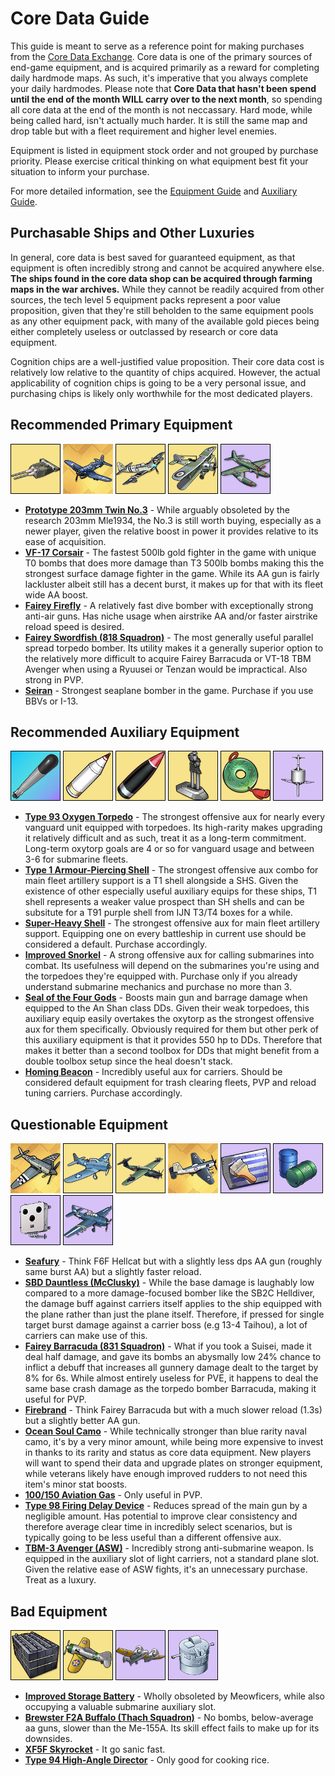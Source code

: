 # Core Data Guide
This guide is meant to serve as a reference point for making purchases from the [Core Data Exchange](https://azurlane.koumakan.jp/Shops#Core_Exchange). Core data is one of the primary sources of end-game equipment, and is acquired primarily as a reward for completing daily hardmode maps. As such, it's imperative that you always complete your daily hardmodes. Please note that **Core Data that hasn't been spend until the end of the month WILL carry over to the next month**, so spending all core data at the end of the month is not neccassary. Hard mode, while being called hard, isn't actually much harder. It is still the same map and drop table but with a fleet requirement and higher level enemies. 

Equipment is listed in equipment stock order and not grouped by purchase priority. Please exercise critical thinking on what equipment best fit your situation to inform your purchase.

For more detailed information, see the [Equipment Guide](Equipment%20Guide.md) and [Auxiliary Guide](Auxiliary%20Guide.md).

## Purchasable Ships and Other Luxuries
In general, core data is best saved for guaranteed equipment, as that equipment is often incredibly strong and cannot be acquired anywhere else. **The ships found in the core data shop can be acquired through farming maps in the war archives.** While they cannot be readily acquired from other sources, the tech level 5 equipment packs represent a poor value proposition, given that they're still beholden to the same equipment pools as any other equipment pack, with many of the available gold pieces being either completely useless or outclassed by research or core data equipment.

Cognition chips are a well-justified value proposition. Their core data cost is relatively low relative to the quantity of chips acquired. However, the actual applicability of cognition chips is going to be a very personal issue, and purchasing chips is likely only worthwhile for the most dedicated players.

## Recommended Primary Equipment
[![Prototype 203mm Twin No.3](/resources/pr203mm%20mounted%20no3%20no_gr.png)](https://azurlane.koumakan.jp/Twin_203mm_(3rd_Year_Type_No._3_Prototype))
[![VF-17 Corsair](/resources/VF-17%20no_gr.png)](https://azurlane.koumakan.jp/Vought_F4U_Corsair_(VF-17_Squadron))
[![Fairey Firefly](/resources/firefly%20no_gr.png)](https://azurlane.koumakan.jp/Fairey_Firefly)
[![Swordfish (818 Squadron)](/resources/swordfish%20818%20no_gr.png)](https://azurlane.koumakan.jp/Fairey_Swordfish_(818_Squadron))
[![Seiran](/resources/seiran%20no_gr.png)](https://azurlane.koumakan.jp/Aichi_M6A_Seiran)
 - **[Prototype 203mm Twin No.3](https://azurlane.koumakan.jp/Twin_203mm_(3rd_Year_Type_No._3_Prototype))** - While arguably obsoleted by the research 203mm Mle1934, the No.3 is still worth buying, especially as a newer player, given the relative boost in power it provides relative to its ease of acquisition.
 - **[VF-17 Corsair](https://azurlane.koumakan.jp/Vought_F4U_Corsair_(VF-17_Squadron))** - The fastest 500lb gold fighter in the game with unique T0 bombs that does more damage than T3 500lb bombs making this the strongest surface damage fighter in the game. While its AA gun is fairly lackluster albeit still has a decent burst, it makes up for that with its fleet wide AA boost.
 - **[Fairey Firefly](https://azurlane.koumakan.jp/Fairey_Firefly)** - A relatively fast dive bomber with exceptionally strong anti-air guns. Has niche usage when airstrike AA and/or faster airstrike reload speed is desired.
 - **[Fairey Swordfish (818 Squadron)](https://azurlane.koumakan.jp/Fairey_Swordfish_(818_Squadron))** - The most generally useful parallel spread torpedo bomber. Its utility makes it a generally superior option to the relatively more difficult to acquire Fairey Barracuda or VT-18 TBM Avenger when using a Ryuusei or Tenzan would be impractical. Also strong in PVP.
 - **[Seiran](https://azurlane.koumakan.jp/Aichi_M6A_Seiran)** - Strongest seaplane bomber in the game. Purchase if you use BBVs or I-13.

## Recommended Auxiliary Equipment
[![Type 93 Oxygen Torpedo](/resources/oxytorp%20no_gr.png)](https://azurlane.koumakan.jp/Type_93_Pure_Oxygen_Torpedo)
[![Type 1 AP Shell](/resources/t1%20shell%20no_gr.png)](https://azurlane.koumakan.jp/Type_1_Armor_Piercing_Shell)
[![SHS](/resources/sh%20shell%20no_gr.png)](https://azurlane.koumakan.jp/Super_Heavy_Shell)
[![Snorkel](/resources/snorkel%20no_gr.png)](https://azurlane.koumakan.jp/Improved_Snorkel)
[![Seal of the Four Gods](/resources/seal%20of%20four%20gods%20no_gr.png)](https://azurlane.koumakan.jp/Seal_of_the_Four_Gods)
[![Homing Beacon](/resources/homing%20beacon%20no_gr.png)](https://azurlane.koumakan.jp/Homing_Beacon)
 - **[Type 93 Oxygen Torpedo](https://azurlane.koumakan.jp/Type_93_Pure_Oxygen_Torpedo)** - The strongest offensive aux for nearly every vanguard unit equipped with torpedoes. Its high-rarity makes upgrading it relatively difficult and as such, treat it as a long-term commitment. Long-term oxytorp goals are 4 or so for vanguard usage and between 3-6 for submarine fleets.
 - **[Type 1 Armour-Piercing Shell](https://azurlane.koumakan.jp/Type_1_Armor_Piercing_Shell)** - The strongest offensive aux combo for main fleet artillery support is a T1 shell alongside a SHS. Given the existence of other especially useful auxiliary equips for these ships, T1 shell represents a weaker value prospect than SH shells and can be subsitute for a T91 purple shell from IJN T3/T4 boxes for a while.
 - **[Super-Heavy Shell](https://azurlane.koumakan.jp/Super_Heavy_Shell)** - The strongest offensive aux for main fleet artillery support. Equipping one on every battleship in current use should be considered a default. Purchase accordingly.
 - **[Improved Snorkel](https://azurlane.koumakan.jp/Improved_Snorkel)** - A strong offensive aux for calling submarines into combat. Its usefulness will depend on the submarines you're using and the torpedoes they're equipped with. Purchase only if you already understand submarine mechanics and purchase no more than 3.
 - **[Seal of the Four Gods](https://azurlane.koumakan.jp/Seal_of_the_Four_Gods)** - Boosts main gun and barrage damage when equipped to the An Shan class DDs. Given their weak torpedoes, this auxiliary equip easily overtakes the oxytorp as the strongest offensive aux for them specifically. Obviously required for them but other perk of this auxiliary equipment is that it provides 550 hp to DDs. Therefore that makes it better than a second toolbox for DDs that might benefit from a double toolbox setup since the heal doesn't stack.
 - **[Homing Beacon](https://azurlane.koumakan.jp/Homing_Beacon)** - Incredibly useful aux for carriers. Should be considered default equipment for trash clearing fleets, PVP and reload tuning carriers. Purchase accordingly.

## Questionable Equipment
[![Seafury](/resources/Seafury%20no_gr.png)](https://azurlane.koumakan.jp/Hawker_Sea_Fury)
[![SBD Dauntless (McClusky)](/resources/dauntless%20mcclusky%20no_gr.png)](https://azurlane.koumakan.jp/Douglas_SBD_Dauntless_(McClusky))
[![Barracuda (831 Squadron)](/resources/barracuda%20831%20no_gr.png)](https://azurlane.koumakan.jp/Fairey_Barracuda_(831_Squadron))
[![Blackburn Firebrand](/resources/Firebrand%20no_gr.png)](https://azurlane.koumakan.jp/Blackburn_Firebrand)
[![Ocean Soul Camo](/resources/ocean%20soul%20camo%20no_gr.png)](https://azurlane.koumakan.jp/Ocean_Soul_Camouflage)
[![100/150 AV Gas](/resources/av%20gas%20no_gr.png)](https://azurlane.koumakan.jp/100/150_Aviation_Gasoline)
[![Type 98 FDD](/resources/t98%20fdd%20no_gr.png)](https://azurlane.koumakan.jp/Type_98_Delayed_Firing_Device)
[![TBM Avenger (ASW)](/resources/tbm%20avenger%20asw%20no_gr.png)](https://azurlane.koumakan.jp/General_Motors_TBM-3_Avenger_(ASW))
 - **[Seafury](https://azurlane.koumakan.jp/Hawker_Sea_Fury)** - Think F6F Hellcat but with a slightly less dps AA gun (roughly same burst AA) but a slightly faster reload.
 - **[SBD Dauntless (McClusky)](https://azurlane.koumakan.jp/Douglas_SBD_Dauntless_(McClusky))** - While the base damage is laughably low compared to a more damage-focused bomber like the SB2C Helldiver, the damage buff against carriers itself applies to the ship equipped with the plane rather than just the plane itself. Therefore, if pressed for single target burst damage against a carrier boss (e.g 13-4 Taihou), a lot of carriers can make use of this.
 - **[Fairey Barracuda (831 Squadron)](https://azurlane.koumakan.jp/Fairey_Barracuda_(831_Squadron))** - What if you took a Suisei, made it deal half damage, and gave its bombs an abysmally low 24% chance to inflict a debuff that increases all gunnery damage dealt to the target by 8% for 6s. While almost entirely useless for PVE, it happens to deal the same base crash damage as the torpedo bomber Barracuda, making it useful for PVP.
 - **[Firebrand](https://azurlane.koumakan.jp/Blackburn_Firebrand)** - Think Fairey Barracuda but with a much slower reload (1.3s) but a slightly better AA gun.
 - **[Ocean Soul Camo](https://azurlane.koumakan.jp/Ocean_Soul_Camouflage)** - While technically stronger than blue rarity naval camo, it's by a very minor amount, while being more expensive to invest in thanks to its rarity and status as core data equipment. New players will want to spend their data and upgrade plates on stronger equipment, while veterans likely have enough improved rudders to not need this item's minor stat boosts.
 - **[100/150 Aviation Gas](https://azurlane.koumakan.jp/100/150_Aviation_Gasoline)** - Only useful in PVP.
 - **[Type 98 Firing Delay Device](https://azurlane.koumakan.jp/Type_98_Delayed_Firing_Device)** - Reduces spread of the main gun by a negligible amount. Has potential to improve clear consistency and therefore average clear time in incredibly select scenarios, but is typically going to be less useful than a different offensive aux.
 - **[TBM-3 Avenger (ASW)](https://azurlane.koumakan.jp/General_Motors_TBM-3_Avenger_(ASW))** - Incredibly strong anti-submarine weapon. Is equipped in the auxiliary slot of light carriers, not a standard plane slot. Given the relative ease of ASW fights, it's an unnecessary purchase. Treat as a luxury.

## Bad Equipment
[![Improved Storage Battery](/resources/battery%20no_gr.png)](https://azurlane.koumakan.jp/Improved_Storage_Battery)
[![F2A Buffalo (Thach)](/resources/f2a%20buffalo%20thach%20no_gr.png)](https://azurlane.koumakan.jp/Brewster_F2A_Buffalo_(Thach_Squadron))
[![Skyrocket](/resources/skyrocket%20no_gr.png)](https://azurlane.koumakan.jp/Grumman_XF5F_Skyrocket)
[![T94 HA Director](/resources/t94%20director%20no_gr.png)](https://azurlane.koumakan.jp/Type_94_High_Angle_Director)
 - **[Improved Storage Battery](https://azurlane.koumakan.jp/Improved_Storage_Battery)** - Wholly obsoleted by Meowficers, while also occupying a valuable submarine auxiliary slot.
 - **[Brewster F2A Buffalo (Thach Squadron)](https://azurlane.koumakan.jp/Brewster_F2A_Buffalo_(Thach_Squadron))** - No bombs, below-average aa guns, slower than the Me-155A. Its skill effect fails to make up for its downsides.
 - **[XF5F Skyrocket](https://azurlane.koumakan.jp/Grumman_XF5F_Skyrocket)** - It go sanic fast.
 - **[Type 94 High-Angle Director](https://azurlane.koumakan.jp/Type_94_High_Angle_Director)** - Only good for cooking rice.
